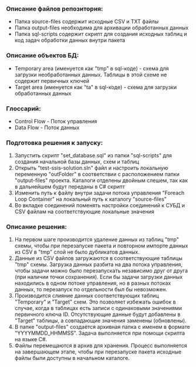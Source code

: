 ### Описание файлов репозитория:
* Папка source-files содержит исходные CSV и TXT файлы
* Папка output-files необходима для архивации обработанных данных
* Папка sql-scripts содержит скрипт для создания исходных таблиц и код задач обработки данных внутри пакета

### Описание объектов БД:
* Temporary area (именуется как "tmp" в sql-коде) - схема для загрузки необработанных данных. Таблицы в этой схеме не содержит первичных ключей
* Target area (именуется как "ta" в sql-коде) - схема для загрузки обработанных данных

### Глоссарий:

* Control Flow - Поток управления
* Data Flow - Поток данных

### Подготовка решения к запуску:

1. Запустить скрипт "set_database.sql" из папки "sql-scripts" для создания начальной базы данных, схем и таблиц
2. Открыть "test-ssis-solution.sln" файл и настроить локальную переменную "outFolder" в соответствии с расположением папки "output-files" проекта. Каталоги отделены двойным слешем, так как в дальнейшем будут переданы в C# скрипт
3. Изменить путь к файлу внутри задачи потока управления "Foreach Loop Container" на локальный путь к каталогу "source-files"
4. Во вкладке соединений поменять настройки соединений к СУБД и CSV файлам на соответствующие локальные значения

### Описание решения:

1. На первом шаге производится удаление данных из таблиц "tmp" схемы, чтобы при перезапуске пакета и повторном импорте данных из CSV в "tmp" слой не было дубликатов данных.
2. Данные из CSV файлов загружаются в соответствующие таблицы "tmp" схемы. Загрузка данных разбита на два потока управления, чтобы задачи можно было перезапускать независимо друг от друга (при наличии точки сохранения). Если бы задачи загрузки данных находились в одном потоке управления, но в разных потоках данных, то перезапуск по отдельности был бы невозможен.
3. Производится слияние данных соответствующих таблиц "Temporary" и "Target" схем. Это позволяет избежать ошибок в случае, когда в таблицах есть записи с одинаковыми значениями первичного ключа ID. Отсутствующие данные будут добавлены в "Target" таблицы, а совпадающие значения заменены (обновлены).
4. В папке "output-files" создаётся архивная папка с именем в формате "YYYYMMDD_HHMMSS". Задача выполняется при помощи скрипта на языке C#.
5. Файлы перемещаются в архив для хранения. Процесс выполняется на завершающем этапе, чтобы при перезапуске пакета исходные файлы были доступны в начальном каталоге.
